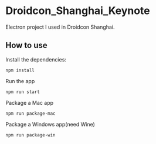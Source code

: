 # Droidcon_Shanghai_Keynote

Electron project I used in Droidcon Shanghai.

## How to use

Install the dependencies:

`npm install`

Run the app

`npm run start`

Package a Mac app

`npm run package-mac`

Package a Windows app(need Wine)

`npm run package-win`
